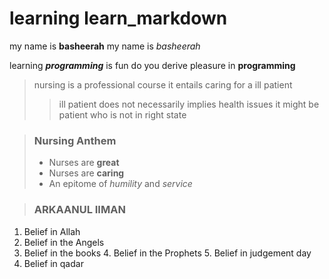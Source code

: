 # learning learn_markdown

my name is **basheerah**
my name is _basheerah_

learning ***programming*** is fun
do you derive pleasure in __programming__

> nursing is a professional course
> it entails caring for a ill patient
>
>>ill patient does not necessarily implies health issues
>> it might be patient who is not in right state

>### Nursing Anthem
>
>- Nurses are **great**
>- Nurses are **caring**
>- An epitome of _humility_ and _service_

>### ARKAANUL IIMAN
>
1. Belief in Allah
2. Belief in the Angels
3. Belief in the books
    4. Belief in the Prophets
    5. Belief in judgement day
6. Belief in qadar



